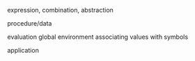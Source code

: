 
expression, combination, abstraction

procedure/data

evaluation
global environment
associating values with symbols

application